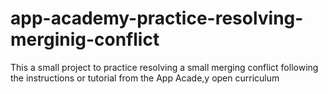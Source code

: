 # app-academy-practice-resolving-merginig-conflict

This a small project to practice resolving a small merging conflict following the instructions or tutorial from the App Acade,y open curriculum

